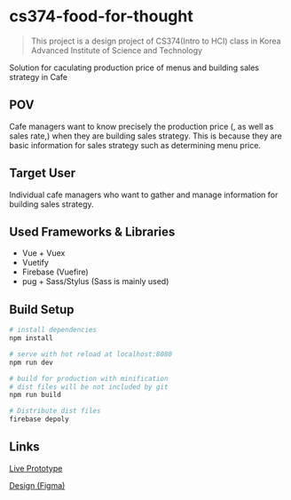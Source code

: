 # cs374-food-for-thought

> This project is a design project of CS374(Intro to HCI) class in Korea Advanced Institute of Science and Technology

Solution for caculating production price of menus and building sales strategy in Cafe

## POV

Cafe managers want to know precisely the production price (, as well as sales rate,) when they are building sales strategy. This is because they are basic information for sales strategy such as determining menu price.

## Target User

Individual cafe managers who want to gather and manage information for building sales strategy.

## Used Frameworks & Libraries
- Vue + Vuex
- Vuetify
- Firebase (Vuefire)
- pug + Sass/Stylus (Sass is mainly used)

## Build Setup

``` bash
# install dependencies
npm install

# serve with hot reload at localhost:8080
npm run dev

# build for production with minification
# dist files will be not included by git
npm run build

# Distribute dist files
firebase depoly
```

## Links

[Live Prototype](https://cs374-foodforthought.firebaseapp.com/)

[Design (Figma)](https://www.figma.com/file/PGGqrjpsQTODaDyivaIUfJ1w/2018-2Q-HCI)